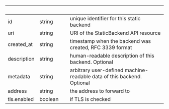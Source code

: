 
|&nbsp;|&nbsp;|&nbsp;|&nbsp;|
|---|---|---|---|
| id | string | | unique identifier for this static backend |
| uri | string | | URI of the StaticBackend API resource |
| created_at | string | | timestamp when the backend was created, RFC 3339 format |
| description | string | | human-readable description of this backend. Optional |
| metadata | string | | arbitrary user-defined machine-readable data of this backend. Optional |
| address | string | | the address to forward to |
| tls.enabled | boolean | | if TLS is checked |